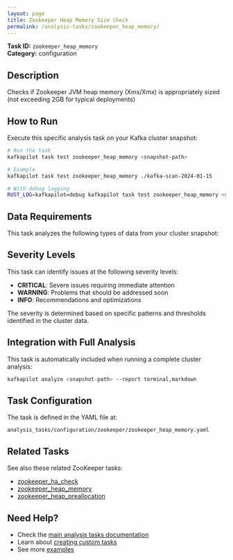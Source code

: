 ```yaml
---
layout: page
title: Zookeeper Heap Memory Size Check
permalink: /analysis-tasks/zookeeper_heap_memory/
---
```


**Task ID:** `zookeeper_heap_memory`  
**Category:** configuration

## Description

Checks if Zookeeper JVM heap memory (Xms/Xmx) is appropriately sized (not exceeding 2GB for typical deployments)

## How to Run

Execute this specific analysis task on your Kafka cluster snapshot:

```bash
# Run the task
kafkapilot task test zookeeper_heap_memory <snapshot-path>

# Example
kafkapilot task test zookeeper_heap_memory ./kafka-scan-2024-01-15

# With debug logging
RUST_LOG=kafkapilot=debug kafkapilot task test zookeeper_heap_memory <snapshot-path>
```

## Data Requirements

This task analyzes the following types of data from your cluster snapshot:



## Severity Levels

This task can identify issues at the following severity levels:

- **CRITICAL**: Severe issues requiring immediate attention
- **WARNING**: Problems that should be addressed soon  
- **INFO**: Recommendations and optimizations

The severity is determined based on specific patterns and thresholds identified in the cluster data.

## Integration with Full Analysis

This task is automatically included when running a complete cluster analysis:

```bash
kafkapilot analyze <snapshot-path> --report terminal,markdown
```

## Task Configuration

The task is defined in the YAML file at:
```
analysis_tasks/configuration/zookeeper/zookeeper_heap_memory.yaml
```

## Related Tasks

See also these related ZooKeeper tasks:
- [zookeeper_ha_check](../zookeeper_ha_check)
- [zookeeper_heap_memory](../zookeeper_heap_memory)
- [zookeeper_heap_preallocation](../zookeeper_heap_preallocation)

## Need Help?

- Check the [main analysis tasks documentation](../)
- Learn about [creating custom tasks](/how-to#custom-analysis-tasks)
- See more [examples](/examples#analysis-tasks)

